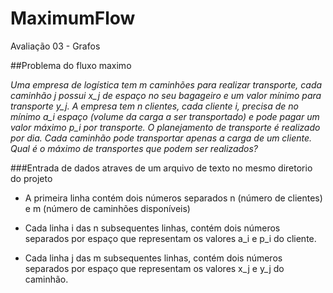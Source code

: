 # MaximumFlow
Avaliação 03 - Grafos

##Problema do fluxo maximo

 
_Uma empresa de logística tem m caminhões para realizar transporte, cada caminhão j possui x_j de espaço no seu bagageiro e um valor mínimo para transporte y_j. A empresa tem n clientes, cada cliente i, precisa de no mínimo a_i espaço (volume da carga a ser transportado) e pode pagar um valor máximo p_i por transporte.
O planejamento de transporte é realizado por dia. Cada caminhão pode transportar apenas a carga de um cliente. Qual é o máximo de transportes que podem ser realizados?_

###Entrada de dados atraves de um arquivo de texto no mesmo diretorio do projeto 
* A primeira linha contém dois números separados n (número de clientes) e m (número de caminhões disponíveis)
 
* Cada linha i das n subsequentes linhas, contém dois números separados por espaço que representam os valores a_i e p_i do cliente.
 
* Cada linha j das m subsequentes linhas, contém dois números separados por espaço que representam os valores x_j e y_j do caminhão.